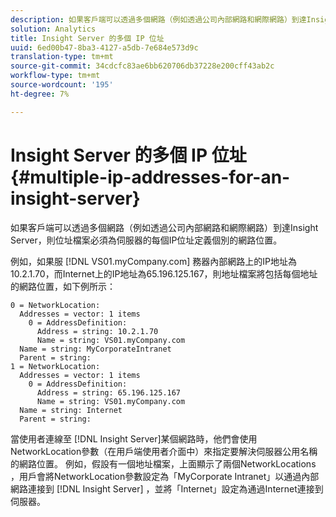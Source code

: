 ```yaml
---
description: 如果客戶端可以透過多個網路（例如透過公司內部網路和網際網路）到達Insight Server，則位址檔案必須為伺服器的每個IP位址定義個別的網路位置。
solution: Analytics
title: Insight Server 的多個 IP 位址
uuid: 6ed00b47-8ba3-4127-a5db-7e684e573d9c
translation-type: tm+mt
source-git-commit: 34cdcfc83ae6bb620706db37228e200cff43ab2c
workflow-type: tm+mt
source-wordcount: '195'
ht-degree: 7%

---
```



# Insight Server 的多個 IP 位址{#multiple-ip-addresses-for-an-insight-server}

如果客戶端可以透過多個網路（例如透過公司內部網路和網際網路）到達Insight Server，則位址檔案必須為伺服器的每個IP位址定義個別的網路位置。

例如，如果服 [!DNL VS01.myCompany.com] 務器內部網路上的IP地址為10.2.1.70，而Internet上的IP地址為65.196.125.167，則地址檔案將包括每個地址的網路位置，如下例所示：

```
0 = NetworkLocation: 
  Addresses = vector: 1 items
    0 = AddressDefinition: 
      Address = string: 10.2.1.70
      Name = string: VS01.myCompany.com
  Name = string: MyCorporateIntranet
  Parent = string: 
1 = NetworkLocation: 
  Addresses = vector: 1 items
    0 = AddressDefinition: 
      Address = string: 65.196.125.167
      Name = string: VS01.myCompany.com
  Name = string: Internet
  Parent = string:
```

當使用者連線至 [!DNL Insight Server]某個網路時，他們會使用NetworkLocation參數（在用戶端使用者介面中）來指定要解決伺服器公用名稱的網路位置。 例如，假設有一個地址檔案，上面顯示了兩個NetworkLocations ，用戶會將NetworkLocation參數設定為「MyCorporate Intranet」以通過內部網路連接到 [!DNL Insight Server] ，並將「Internet」設定為通過Internet連接到伺服器。
